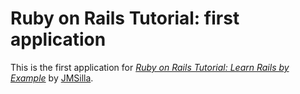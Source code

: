 # Ruby on Rails Tutorial: first application

This is the first application for
[*Ruby on Rails Tutorial: Learn Rails by Example*](http://railstutorial.org/) 
by [JMSilla](https://joindiaspora.com/u/jmsilla/).
